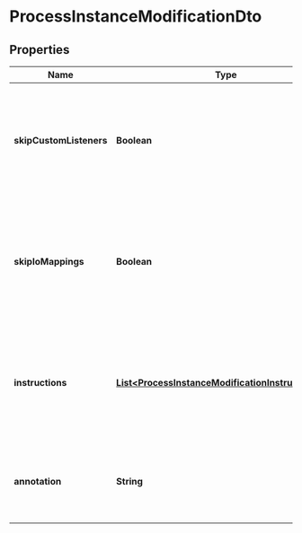 

# ProcessInstanceModificationDto


## Properties

Name | Type | Description | Notes
------------ | ------------- | ------------- | -------------
**skipCustomListeners** | **Boolean** | Skip execution listener invocation for activities that are started or ended as part of this request. |  [optional]
**skipIoMappings** | **Boolean** | Skip execution of [input/output variable mappings](https://docs.camunda.org/manual/7.14/user-guide/process-engine/variables/#input-output-variable-mapping) for activities that are started or ended as part of this request. |  [optional]
**instructions** | [**List&lt;ProcessInstanceModificationInstructionDto&gt;**](ProcessInstanceModificationInstructionDto.md) | JSON array of modification instructions. The instructions are executed in the order they are in. |  [optional]
**annotation** | **String** | An arbitrary text annotation set by a user for auditing reasons. |  [optional]



